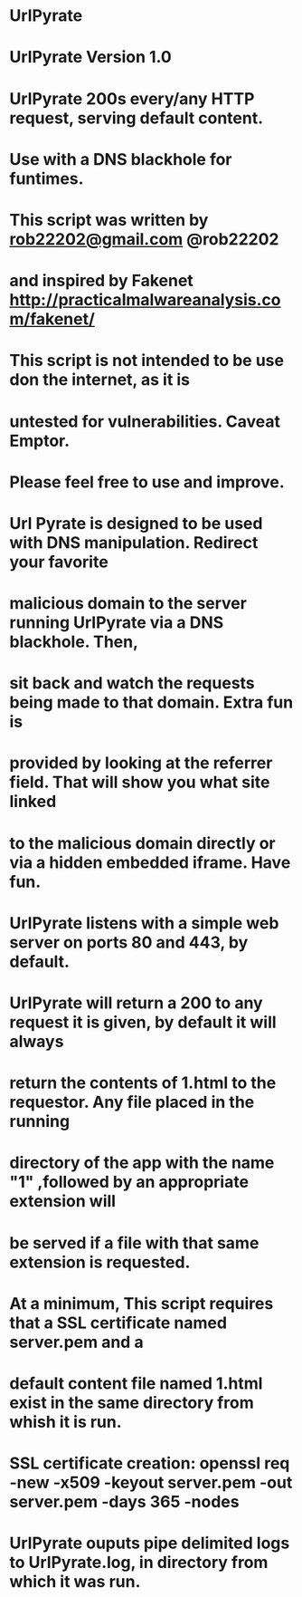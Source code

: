 UrlPyrate
=========

# UrlPyrate Version 1.0
# UrlPyrate 200s every/any HTTP request, serving default content.  
# Use with a DNS blackhole for funtimes.

# This script was written by rob22202@gmail.com @rob22202 
# and inspired by Fakenet http://practicalmalwareanalysis.com/fakenet/

# This script is not intended to be use don the internet, as it is 
# untested for vulnerabilities.  Caveat Emptor.

# Please feel free to use and improve.

# Url Pyrate is designed to be used with DNS manipulation.  Redirect your favorite 
# malicious domain to the server running UrlPyrate via a DNS blackhole. Then, 
# sit back and watch the requests being made to that domain.  Extra fun is 
# provided by looking at the referrer field.  That will show you what site linked 
# to the malicious domain directly or via a hidden embedded iframe.  Have fun.

# UrlPyrate listens with a simple web server on ports 80 and 443, by default.

# UrlPyrate will return a 200 to any request it is given, by default it will always 
# return the contents of 1.html to the requestor.  Any file placed in the running 
# directory of the app with the name "1" ,followed by an appropriate extension will 
# be served if a file with that same extension is requested.

# At a minimum, This script requires that a SSL certificate named server.pem and a 
# default content file named 1.html exist in the same directory from whish it is run.

# SSL certificate creation:  openssl req -new -x509 -keyout server.pem -out server.pem -days 365 -nodes

# UrlPyrate ouputs pipe delimited logs to UrlPyrate.log, in directory from which it was run.
